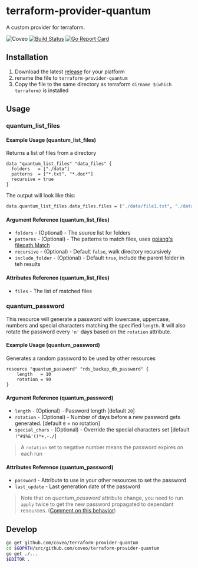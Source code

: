 # terraform-provider-quantum

A custom provider for terraform.

![Coveo](https://img.shields.io/badge/Coveo-awesome-f58020.svg)
[![Build Status](https://travis-ci.org/coveo/terraform-provider-quantum.svg?branch=master)](https://travis-ci.org/coveo/terraform-provider-quantum)
[![Go Report Card](https://goreportcard.com/badge/github.com/coveo/terraform-provider-quantum)](https://goreportcard.com/report/github.com/coveo/terraform-provider-quantum)

## Installation

1. Download the latest [release](github.com/coveo/terraform-provider-quantum/releases) for your platform
1. rename the file to `terraform-provider-quantum`
1. Copy the file to the same directory as terraform `dirname $(which terraform)` is installed

## Usage

### quantum_list_files

#### Example Usage (quantum_list_files)

Returns a list of files from a directory

```hcl
data "quantum_list_files" "data_files" {
  folders   = ["./data"]
  patterns  = ["*.txt", "*.doc*"]
  recursive = true
}
```

The output will look like this:

```sh
data.quantum_list_files.data_files.files = ["./data/file1.txt", "./data/file2.docx"]
```

#### Argument Reference (quantum_list_files)

- `folders` - (Optional) - The source list for folders
- `patterns` - (Optional) - The patterns to match files, uses [golang's filepath.Match](http://godoc.org/path/filepath#Match)
- `recursive` - (Optional) - Default `false`, walk directory recursively
- `include_folder` - (Optional) - Default `true`, include the parent folder in teh results

#### Attributes Reference (quantum_list_files)

- `files` - The list of matched files

### quantum_password

This resource will generate a password with lowercase, uppercase, numbers and special characters matching the specified `length`. It will also rotate the password every `'n'` days based on the `rotation` attribute.

#### Example Usage (quantum_password)

Generates a random password to be used by other resources

```hcl
resource "quantum_password" "rds_backup_db_password" {
    length   = 10
    rotation = 90
}
```

#### Argument Reference (quantum_password)

- `length`        - (Optional) - Password length [default `20`]
- `rotation`      - (Optional) - Number of days before a new password gets generated. [default `0` = no rotation]
- `special_chars` - (Optional) - Override the special characters set [default `!"#$%&'()*+,-./`]

> A `rotation` set to negative number means the password expires on each run

#### Attributes Reference (quantum_password)

- `password`    - Attribute to use in your other resources to set the password
- `last_update` - Last generation date of the password

> Note that on *quantum_password* attribute change, you need to run `apply` twice to get the new password propagated to dependant resources. ([Comment on this behavior](https://github.com/hashicorp/terraform/issues/1123#issuecomment-77442647))

## Develop

```sh
go get github.com/coveo/terraform-provider-quantum
cd $GOPATH/src/github.com/coveo/terraform-provider-quantum
go get ./...
$EDITOR .
```
